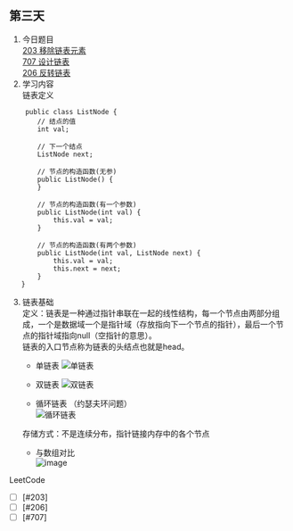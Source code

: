 ## 第三天

1. 今日题目   
 [203 移除链表元素](https://leetcode.cn/problems/squares-of-a-sorted-array/)  
 [707 设计链表](https://leetcode.cn/problems/design-linked-list/)  
 [206 反转链表](https://leetcode.cn/problems/minimum-size-subarray-sum/)
2. 学习内容  
 链表定义
 ```
     public class ListNode {
        // 结点的值
        int val;

        // 下一个结点
        ListNode next;

        // 节点的构造函数(无参)
        public ListNode() {
        }

        // 节点的构造函数(有一个参数)
        public ListNode(int val) {
            this.val = val;
        }

        // 节点的构造函数(有两个参数)
        public ListNode(int val, ListNode next) {
            this.val = val;
            this.next = next;
        }
    }
 ```
3. 链表基础  
   定义：链表是一种通过指针串联在一起的线性结构，每一个节点由两部分组成，一个是数据域一个是指针域（存放指向下一个节点的指针），最后一个节点的指针域指向null（空指针的意思）。  
   链表的入口节点称为链表的头结点也就是head。
   - 单链表
   ![单链表](https://user-images.githubusercontent.com/95901644/212599861-f771c60a-da94-4e92-9681-cca623663350.png)
   
   - 双链表
   ![双链表](https://user-images.githubusercontent.com/95901644/212600487-b0813885-1d51-4d9e-bbf8-90881db0ee31.png)
   
   - 循环链表 （约瑟夫环问题）     
   ![循环链表](https://user-images.githubusercontent.com/95901644/212600606-5caecd9e-eda5-4780-82e4-0a4d7481b355.png)
   
   存储方式：不是连续分布，指针链接内存中的各个节点  
   * 与数组对比    
   ![image](https://user-images.githubusercontent.com/95901644/212601120-70af5eb9-f5d1-49bb-b264-e2609e2230ba.png)


LeetCode
- [ ] [#203]  
- [ ] [#206]  
- [ ] [#707]  
